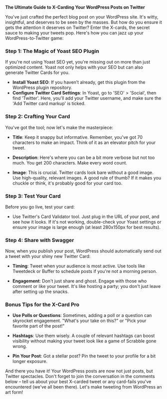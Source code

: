 **The Ultimate Guide to X-Carding Your WordPress Posts on Twitter**

You've just crafted the perfect blog post on your WordPress site. It's witty, insightful, and deserves to be seen by the masses. But how do you ensure it gets the attention it deserves on Twitter? Enter the X-cards, the secret sauce to making your tweets pop. Here's how you can jazz up your WordPress-to-Twitter game:

### **Step 1: The Magic of Yoast SEO Plugin**

If you're not using Yoast SEO yet, you're missing out on more than just optimized content. Yoast not only helps with your SEO but can also generate Twitter Cards for you. 

- **Install Yoast SEO**: If you haven’t already, get this plugin from the WordPress plugin repository. 
- **Configure Twitter Card Settings**: In Yoast, go to 'SEO' > 'Social', then find 'Twitter'. Here, you'll add your Twitter username, and make sure the 'Add Twitter card markup' is ticked. 

### **Step 2: Crafting Your Card**

You've got the tool; now let's make the masterpiece:

- **Title**: Keep it snappy but informative. Remember, you've got 70 characters to make an impact. Think of it as an elevator pitch for your tweet.
  
- **Description**: Here's where you can be a bit more verbose but not too much. You get 200 characters. Make every word count. 

- **Image**: This is crucial. Twitter cards look bare without a good image. Use high-quality, relevant images. A good rule of thumb? If it makes you chuckle or think, it's probably good for your card too.

### **Step 3: Test Your Card**

Before you go live, test your card:

- Use Twitter's Card Validator tool. Just plug in the URL of your post, and see how it looks. If it's not working, double-check your Yoast settings or ensure your image is large enough (at least 280x150px for best results).

### **Step 4: Share with Swagger**

Now, when you publish your post, WordPress should automatically send out a tweet with your shiny new Twitter Card:

- **Timing**: Tweet when your audience is most active. Use tools like Tweetdeck or Buffer to schedule posts if you're not a morning person.

- **Engagement**: Don't just share and ghost. Engage with those who comment or like your tweet. It's like hosting a party; you don't just leave after setting up the snacks.

### **Bonus Tips for the X-Card Pro**

- **Use Polls or Questions**: Sometimes, adding a poll or a question can skyrocket engagement. "What's your take on this?" or "Pick your favorite part of the post!"

- **Hashtags**: Use them wisely. A couple of relevant hashtags can boost visibility without making your tweet look like a game of Scrabble gone wrong.

- **Pin Your Post**: Got a stellar post? Pin the tweet to your profile for a bit longer exposure.

And there you have it! Your WordPress posts are now not just posts, but Twitter spectacles. Don't forget to join the conversation in the comments below – tell us about your best X-carded tweet or any card-fails you've encountered (we've all been there). Let's make tweeting from WordPress an art form!